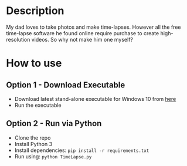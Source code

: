 # Description
My dad loves to take photos and make time-lapses. However all the free time-lapse software he found online require purchase to create high-resolution videos. So why not make him one myself?

# How to use
## Option 1 - Download Executable
- Download latest stand-alone executable for Windows 10 from [here](https://github.com/erichaixi/lapse/raw/main/dist/TimeLapse.exe)
- Run the executable

## Option 2 - Run via Python
- Clone the repo
- Install Python 3
- Install dependencies: `pip install -r requirements.txt`
- Run using: `python TimeLapse.py`